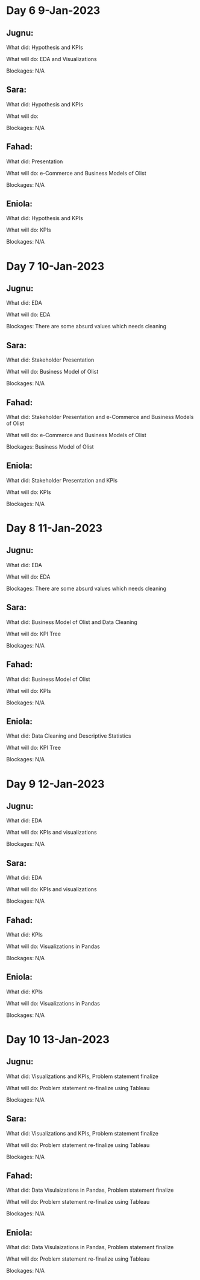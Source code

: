 # Day 6 9-Jan-2023 #

## Jugnu: ##
  What did: Hypothesis and KPIs
  
  What will do: EDA and Visualizations
  
  Blockages: N/A
  
## Sara: ##
  What did: Hypothesis and KPIs
  
  What will do: 
  
  Blockages: N/A
  
## Fahad: ##
  What did: Presentation
  
  What will do: e-Commerce and Business Models of Olist
  
  Blockages: N/A
  
## Eniola: ##
  What did: Hypothesis and KPIs
  
  What will do: KPIs
  
  Blockages: N/A

# Day 7 10-Jan-2023 #

## Jugnu: ##
  What did: EDA
  
  What will do: EDA
  
  Blockages: There are some absurd values which needs cleaning
  
## Sara: ##
  What did: Stakeholder Presentation
  
  What will do: Business Model of Olist
  
  Blockages: N/A
  
## Fahad: ##
  What did: Stakeholder Presentation and e-Commerce and Business Models of Olist
  
  What will do: e-Commerce and Business Models of Olist
  
  Blockages: Business Model of Olist 
  
## Eniola: ##
  What did: Stakeholder Presentation and KPIs
  
  What will do: KPIs
  
  Blockages: N/A
  
# Day 8 11-Jan-2023 #

## Jugnu: ##
  What did: EDA
  
  What will do: EDA
  
  Blockages: There are some absurd values which needs cleaning
  
## Sara: ##
  What did: Business Model of Olist and Data Cleaning
  
  What will do: KPI Tree
  
  Blockages: N/A
  
## Fahad: ##
  What did: Business Model of Olist
  
  What will do: KPIs
  
  Blockages: N/A
  
## Eniola: ##
  What did: Data Cleaning and Descriptive Statistics
  
  What will do: KPI Tree
  
  Blockages: N/A
  
# Day 9 12-Jan-2023 #

## Jugnu: ##
  What did: EDA
  
  What will do: KPIs and visualizations
  
  Blockages: N/A
  
## Sara: ##
  What did: EDA
  
  What will do: KPIs and visualizations
  
  Blockages: N/A
  
## Fahad: ##
  What did: KPIs
  
  What will do: Visualizations in Pandas
  
  Blockages: N/A
  
## Eniola: ##
  What did: KPIs
  
  What will do: Visualizations in Pandas
  
  Blockages: N/A

# Day 10 13-Jan-2023 #

## Jugnu: ##
  What did: Visualizations and KPIs, Problem statement finalize
  
  What will do: Problem statement re-finalize using Tableau
  
  Blockages: N/A
  
## Sara: ##
  What did: Visualizations and KPIs, Problem statement finalize
  
  What will do: Problem statement re-finalize using Tableau
  
  Blockages: N/A
  
## Fahad: ##
  What did: Data Visulaizations in Pandas, Problem statement finalize
  
  What will do: Problem statement re-finalize using Tableau
  
  Blockages: N/A
  
## Eniola: ##
  What did: Data Visulaizations in Pandas, Problem statement finalize
  
  What will do: Problem statement re-finalize using Tableau
  
  Blockages: N/A
